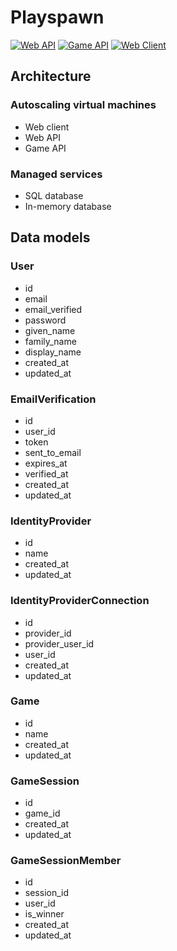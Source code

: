 # Playspawn

[![Web API](https://github.com/nabware/playspawn/actions/workflows/web-api.yaml/badge.svg)](https://github.com/nabware/playspawn/actions/workflows/web-api.yaml)
[![Game API](https://github.com/nabware/playspawn/actions/workflows/game-api.yaml/badge.svg)](https://github.com/nabware/playspawn/actions/workflows/game-api.yaml)
[![Web Client](https://github.com/nabware/playspawn/actions/workflows/web-client.yaml/badge.svg)](https://github.com/nabware/playspawn/actions/workflows/web-client.yaml)

## Architecture

### Autoscaling virtual machines

- Web client
- Web API
- Game API

### Managed services

- SQL database
- In-memory database

## Data models

### User

- id
- email
- email_verified
- password
- given_name
- family_name
- display_name
- created_at
- updated_at

### EmailVerification

- id
- user_id
- token
- sent_to_email
- expires_at
- verified_at
- created_at
- updated_at

### IdentityProvider

- id
- name
- created_at
- updated_at

### IdentityProviderConnection

- id
- provider_id
- provider_user_id
- user_id
- created_at
- updated_at

### Game

- id
- name
- created_at
- updated_at

### GameSession

- id
- game_id
- created_at
- updated_at

### GameSessionMember

- id
- session_id
- user_id
- is_winner
- created_at
- updated_at
